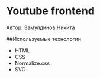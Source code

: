 # Youtube frontend
Автор: Замулдинов Никита

##Используемые технологии
- HTML
- CSS
- Normalize.css
- SVG

